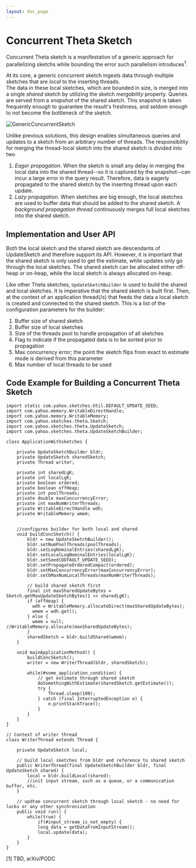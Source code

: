 ```yaml
---
layout: doc_page
---
```


# Concurrent Theta Sketch

Concurrent Theta sketch is a manifestation of a generic approach for parallelizing sketchs while bounding the error such parallelism introduces<sup>1</sup>.

At its core, a generic concurrent sketch ingests data through multiple sketches that are _local_ to the inserting threads.  
The data in these local sketches, which are bounded in size, is merged into a single _shared_ sketch by utilizing the sketch _mergability_ property. 
Queries are served from a _snapshot_ of the shared sketch.
This snapshot is taken frequently enough to guarantee the result's freshness, and seldom enough to not become the bottleneck of the sketch.

<img class="doc-img-full" src="{{site.docs_img_dir}}/theta/GenericConcurrentSketch.png" alt="GenericConcurrentSketch" />

Unlike previous solutions, this design enables simultaneous queries and updates to a sketch from an arbitrary number of threads. 
The responsibility for merging the thread-local sketch into the shared sketch is divided into two

1. *Eager propagation*. When the sketch is small any delay in merging the local data into the shared thread--so it is captured by the snapshot--can incur a large error in the query result.
Therefore, data is eagerly propagated to the shared sketch by the inserting thread upon each update. 
2. *Lazy propagation*. When sketches are big enough, the local sketches are used to buffer data that should be added to the shared sketch. 
A _background propagation thread_ continuously merges full local sketches into the shared sketch.

## Implementation and User API

Both the local sketch and the shared sketch are descendants of UpdateSketch and therefore support its API.
However, it is important that the shared sketch is only used to get the estimate, while updates only go through the local sketches.
The shared sketch can be allocated either off-heap or on-heap, while the local sketch is always allocated on-heap.

Like other Theta sketches, `UpdateSketchBuilder` is used to build the shared and local sketches. 
It is imperative that the shared sketch is built first. 
Then, at the context of an application thread(/s) that feeds the data a local sketch is created and connected to the shared sketch.
This is a list of the configuration parameters for the builder:
1. Buffer size of shared sketch
2. Buffer size of local sketches
3. Size of the threads pool to handle propagation of all sketches
4. Flag to indicate if the propagated data is to be sorted prior to propagation
5. Max concurrency error; the point the sketch flips from exact to estimate mode is derived from this parameter
6. Max number of local threads to be used

## Code Example for Building a Concurrent Theta Sketch

    import static com.yahoo.sketches.Util.DEFAULT_UPDATE_SEED;
    import com.yahoo.memory.WritableDirectHandle;
    import com.yahoo.memory.WritableMemory;
    import com.yahoo.sketches.theta.Sketch;
    import com.yahoo.sketches.theta.UpdateSketch;
    import com.yahoo.sketches.theta.UpdateSketchBuilder;

    class ApplicationWithsketches {
    
        private UpdateSketchBuilder bldr;
        private UpdateSketch sharedSketch;
        private Thread writer;

        private int sharedLgK;
        private int localLgK;
        private boolean ordered;
        private boolean offHeap;
        private int poolThreads;
        private double maxConcurrencyError;
        private int maxNumWriterThreads;
        private WritableDirectHandle wdh;
        private WritableMemory wmem;

    
        //configures builder for both local and shared
        void buildConcSketch() {
            bldr = new UpdateSketchBuilder();
            bldr.setNumPoolThreads(poolThreads);
            bldr.setLogNominalEntries(sharedLgK);
            bldr.setLocalLogNominalEntries(localLgK);
            bldr.setSeed(DEFAULT_UPDATE_SEED);
            bldr.setPropagateOrderedCompact(ordered);
            bldr.setMaxConcurrencyError(maxConcurrencyError);
            bldr.setbMaxNumLocalThreads(maxNumWriterThreads);
            
            // build shared sketch first
            final int maxSharedUpdateBytes = Sketch.getMaxUpdateSketchBytes(1 << sharedLgK);    
            if (offHeap) {
              wdh = WritableMemory.allocateDirect(maxSharedUpdateBytes);
              wmem = wdh.get();
            } else {
              wmem = null; //WritableMemory.allocate(maxSharedUpdateBytes);
            }
            sharedSketch = bldr.buildShared(wmem);
        }
        
        void mainApplicationMethod() {
            buildConcSketch();
            writer = new WriterThread(bldr, sharedSketch);
            
            while(#some_application_condition) {
                // get estimate through shared sketch
                doSomethingWithEstimate(sharedSketch.getEstimate());
                try {
                    Thread.sleep(100);
                } catch (final InterruptedException e) {
                    e.printStackTrace();
                }
            }
        }
    }
        
    // Context of writer thread 
    class WriterThread extends Thread {
    
        private UpdateSketch local;
    
        // build local sketches from bldr and reference to shared sketch
        public WriterThread(final UpdateSketchBuilder bldr, final UpdateSketch shared) {
            local = bldr.buildLocal(shared);
            //init input stream, such as a queue, or a communication buffer, etc.
        }
        
        // updtae concurrent sketch through local sketch - no need for locks or any other synchronization
        public void run() {
            while(true) {
                if(#input_stream_is_not_empty) {
                long data = getDataFromInputStream();
                local.update(data);
            }
        }
    }
        



[1] TBD, arXiv/PODC